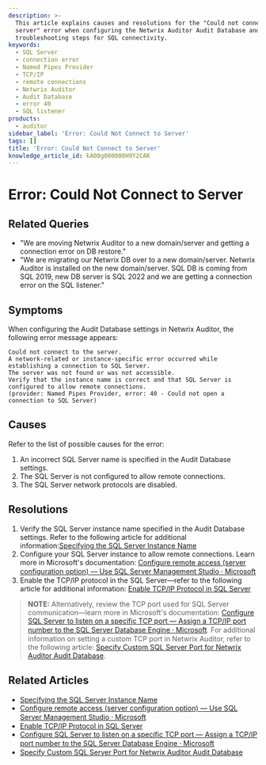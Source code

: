 ```yaml
---
description: >-
  This article explains causes and resolutions for the "Could not connect to the
  server" error when configuring the Netwrix Auditor Audit Database and provides
  troubleshooting steps for SQL connectivity.
keywords:
  - SQL Server
  - connection error
  - Named Pipes Provider
  - TCP/IP
  - remote connections
  - Netwrix Auditor
  - Audit Database
  - error 40
  - SQL listener
products:
  - auditor
sidebar_label: 'Error: Could Not Connect to Server'
tags: []
title: 'Error: Could Not Connect to Server'
knowledge_article_id: kA00g000000H9Y2CAK
---
```


# Error: Could Not Connect to Server

## Related Queries

- "We are moving Netwrix Auditor to a new domain/server and getting a connection error on DB restore."
- "We are migrating our Netwrix DB over to a new domain/server. Netwrix Auditor is installed on the new domain/server. SQL DB is coming from SQL 2019, new DB server is SQL 2022 and we are getting a connection error on the SQL listener."

## Symptoms

When configuring the Audit Database settings in Netwrix Auditor, the following error message appears:

```text
Could not connect to the server.
A network-related or instance-specific error occurred while establishing a connection to SQL Server.
The server was not found or was not accessible.
Verify that the instance name is correct and that SQL Server is configured to allow remote connections.
(provider: Named Pipes Provider, error: 40 - Could not open a connection to SQL Server)
```

## Causes

Refer to the list of possible causes for the error:

1. An incorrect SQL Server name is specified in the Audit Database settings.
2. The SQL Server is not configured to allow remote connections.
3. The SQL Server network protocols are disabled.

## Resolutions

1. Verify the SQL Server instance name specified in the Audit Database settings. Refer to the following article for additional information:[Specifying the SQL Server Instance Name](https://docs.netwrix.com/docs/auditor/10_8/admin/settings/auditdatabase)
2. Configure your SQL Server instance to allow remote connections. Learn more in Microsoft's documentation: [Configure remote access (server configuration option) — Use SQL Server Management Studio ⸱ Microsoft](https://learn.microsoft.com/en-us/sql/database-engine/configure-windows/configure-the-remote-access-server-configuration-option?view=sql-server-ver16#SSMSProcedure)
3. Enable the TCP/IP protocol in the SQL Server—refer to the following article for additional information: [Enable TCP/IP Protocol in SQL Server](/docs/kb/auditor/enable_tcpip_protocol_in_sql_server.md)

> **NOTE:** Alternatively, review the TCP port used for SQL Server communication—learn more in Microsoft's documentation: [Configure SQL Server to listen on a specific TCP port — Assign a TCP/IP port number to the SQL Server Database Engine ⸱ Microsoft](https://learn.microsoft.com/en-us/sql/database-engine/configure-windows/configure-a-server-to-listen-on-a-specific-tcp-port?view=sql-server-ver15#assign-a-tcpip-port-number-to-the-sql-server-database-engine). For additional information on setting a custom TCP port in Netwrix Auditor, refer to the following article: [Specify Custom SQL Server Port for Netwrix Auditor Audit Database](/docs/kb/auditor/specify-custom-sql-server-port-for-netwrix-auditor-audit-database.md).

## Related Articles

- [Specifying the SQL Server Instance Name](https://docs.netwrix.com/docs/auditor/10_8/admin/settings/auditdatabase)
- [Configure remote access (server configuration option) — Use SQL Server Management Studio ⸱ Microsoft](https://learn.microsoft.com/en-us/sql/database-engine/configure-windows/configure-the-remote-access-server-configuration-option?view=sql-server-ver16#SSMSProcedure)
- [Enable TCP/IP Protocol in SQL Server](/docs/kb/auditor/enable_tcpip_protocol_in_sql_server.md)
- [Configure SQL Server to listen on a specific TCP port — Assign a TCP/IP port number to the SQL Server Database Engine ⸱ Microsoft](https://learn.microsoft.com/en-us/sql/database-engine/configure-windows/configure-a-server-to-listen-on-a-specific-tcp-port?view=sql-server-ver15#assign-a-tcpip-port-number-to-the-sql-server-database-engine)
- [Specify Custom SQL Server Port for Netwrix Auditor Audit Database](/docs/kb/auditor/specify-custom-sql-server-port-for-netwrix-auditor-audit-database.md)
